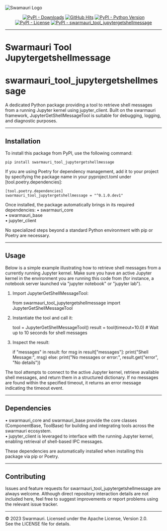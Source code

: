 
![Swamauri Logo](https://res.cloudinary.com/dbjmpekvl/image/upload/v1730099724/Swarmauri-logo-lockup-2048x757_hww01w.png)

<p align="center">
    <a href="https://pypi.org/project/swarmauri_tool_jupytergetshellmessage/">
        <img src="https://img.shields.io/pypi/dm/swarmauri_tool_jupytergetshellmessage" alt="PyPI - Downloads"/></a>
    <a href="https://github.com/swarmauri/swarmauri-sdk/pkgs/community/swarmauri_tool_jupytergetshellmessage/README.md">
        <img src="https://hits.seeyoufarm.com/api/count/incr/badge.svg?url=https://github.com/swarmauri/swarmauri-sdk/pkgs/community/swarmauri_tool_jupytergetshellmessage/README.md&count_bg=%2379C83D&title_bg=%23555555&icon=&icon_color=%23E7E7E7&title=hits&edge_flat=false" alt="GitHub Hits"/></a>
    <a href="https://pypi.org/project/swarmauri_tool_jupytergetshellmessage/">
        <img src="https://img.shields.io/pypi/pyversions/swarmauri_tool_jupytergetshellmessage" alt="PyPI - Python Version"/></a>
    <a href="https://pypi.org/project/swarmauri_tool_jupytergetshellmessage/">
        <img src="https://img.shields.io/pypi/l/swarmauri_tool_jupytergetshellmessage" alt="PyPI - License"/></a>
    <a href="https://pypi.org/project/swarmauri_tool_jupytergetshellmessage/">
        <img src="https://img.shields.io/pypi/v/swarmauri_tool_jupytergetshellmessage?label=swarmauri_tool_jupytergetshellmessage&color=green" alt="PyPI - swarmauri_tool_jupytergetshellmessage"/></a>
</p>

---

# Swarmauri Tool Jupytergetshellmessage
# swarmauri_tool_jupytergetshellmessage

A dedicated Python package providing a tool to retrieve shell messages from a running Jupyter kernel using jupyter_client. Built on the swarmauri framework, JupyterGetShellMessageTool is suitable for debugging, logging, and diagnostic purposes.

---

## Installation

To install this package from PyPI, use the following command:

    pip install swarmauri_tool_jupytergetshellmessage

If you are using Poetry for dependency management, add it to your project by specifying the package name in your pyproject.toml under [tool.poetry.dependencies]:

    [tool.poetry.dependencies]
    swarmauri_tool_jupytergetshellmessage = "^0.1.0.dev1"

Once installed, the package automatically brings in its required dependencies:
• swarmauri_core  
• swarmauri_base  
• jupyter_client  

No specialized steps beyond a standard Python environment with pip or Poetry are necessary.

---

## Usage

Below is a simple example illustrating how to retrieve shell messages from a currently running Jupyter kernel. Make sure you have an active Jupyter kernel in the environment you are running this code from (for instance, a notebook server launched via "jupyter notebook" or "jupyter lab").

1. Import JupyterGetShellMessageTool:

    from swarmauri_tool_jupytergetshellmessage import JupyterGetShellMessageTool

2. Instantiate the tool and call it:

    tool = JupyterGetShellMessageTool()
    result = tool(timeout=10.0)  # Wait up to 10 seconds for shell messages

3. Inspect the result:

    if "messages" in result:
        for msg in result["messages"]:
            print("Shell Message:", msg)
    else:
        print("No messages or error:", result.get("error", "No details"))

The tool attempts to connect to the active Jupyter kernel, retrieve available shell messages, and return them in a structured dictionary. If no messages are found within the specified timeout, it returns an error message indicating the timeout event.

---

## Dependencies

• swarmauri_core and swarmauri_base provide the core classes (ComponentBase, ToolBase) for building and integrating tools across the swarmauri ecosystem.  
• jupyter_client is leveraged to interface with the running Jupyter kernel, enabling retrieval of shell-based IPC messages.  

These dependencies are automatically installed when installing this package via pip or Poetry.

---

## Contributing

Issues and feature requests for swarmauri_tool_jupytergetshellmessage are always welcome. Although direct repository interaction details are not included here, feel free to suggest improvements or report problems using the relevant issue tracker.

---

© 2023 Swarmauri. Licensed under the Apache License, Version 2.0.  
See the LICENSE file for details.